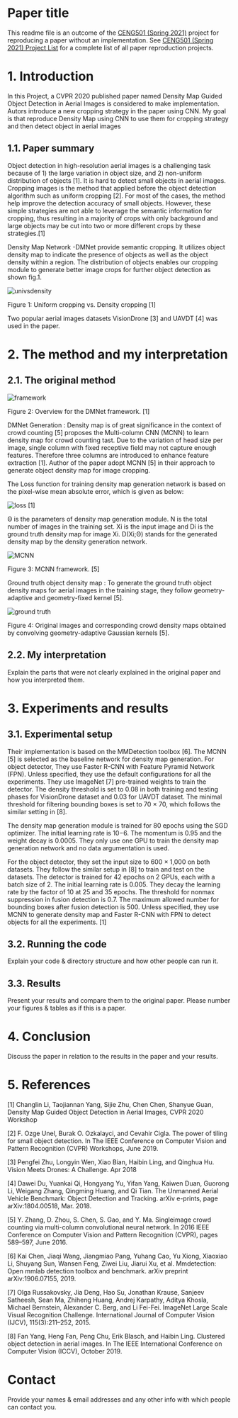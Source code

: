 # Paper title

This readme file is an outcome of the [CENG501 (Spring 2021)](http://kovan.ceng.metu.edu.tr/~sinan/DL/) project for reproducing a paper without an implementation. See [CENG501 (Spring 2021) Project List](https://github.com/sinankalkan/CENG501-Spring2021) for a complete list of all paper reproduction projects.

# 1. Introduction

In this Project, a CVPR 2020 published paper named Density Map Guided Object Detection in Aerial Images is considered to make implementation. Autors introduce a new cropping strategy in the paper using CNN. 
My goal is that reproduce Density Map using CNN to use them for cropping strategy and then detect object in aerial images 


## 1.1. Paper summary

Object detection in high-resolution aerial images is a challenging task because of 1) the large variation in object size, and 2) non-uniform distribution of objects [1]. It is hard to detect small objects in aerial images. Cropping images is the method that applied before the object detection algorithm such as uniform cropping [2]. For most of the cases, the method help improve the detection accuracy of small objects. However, these simple strategies  are not able to leverage the semantic information  for cropping, thus resulting in a majority of crops with only background and large objects may be cut into two or more different crops by these strategies.[1]

Density Map Network -DMNet provide semantic cropping. It utilizes object density map to indicate the presence of objects as well as the object density within a region. The distribution of objects enables our cropping module to generate better image crops for further object detection as shown fig.1. 

![univsdensity](https://user-images.githubusercontent.com/48828422/127484682-3f2f07e8-4db2-4e77-9686-0b05914dd644.PNG)

Figure 1: Uniform cropping vs. Density cropping [1]

Two popular aerial images datasets VisionDrone [3] and UAVDT [4] was used in the paper.


# 2. The method and my interpretation

## 2.1. The original method

![framework](https://user-images.githubusercontent.com/48828422/127486390-72d82226-2ed0-4b56-a700-23ead73165b0.PNG)

Figure 2: Overview for the DMNet framework. [1]

DMNet Generation : Density map is of great significance in the context of crowd counting [5] proposes the Multi-column CNN (MCNN) to learn density map for crowd counting tast. Due to the variation of head size per image, single column with fixed receptive field may not capture enough features. Therefore three columns are introduced to enhance feature extraction [1]. Author of the paper adopt MCNN [5] in their approach to generate object density map for image cropping. 

The Loss function for training density map generation network is based on the pixel-wise mean absolute error, which is given as below: 

![loss](https://user-images.githubusercontent.com/48828422/127487939-3e493e57-5037-49e8-97a7-97795fc72ffc.PNG)
[1]


Θ is the parameters of density map generation module. N is the total number of images in the training set. Xi is the input image and Di is the ground truth density map for image Xi. D(Xi;Θ) stands for the generated density map by the density generation network. 

![MCNN](https://user-images.githubusercontent.com/48828422/127489814-c4533ae5-c75c-463c-b4bb-20b759a4acff.PNG)

Figure 3: MCNN framework. [5]

Ground truth object density map : To generate the ground truth object density maps for aerial images in the training stage, they follow geometry-adaptive and geometry-fixed kernel [5].

![ground truth](https://user-images.githubusercontent.com/48828422/127490872-dd2aeedf-8392-47f1-b9a2-ef96f7877778.PNG)

Figure 4: Original images and corresponding crowd density maps obtained by convolving geometry-adaptive Gaussian kernels [5].



## 2.2. My interpretation 

Explain the parts that were not clearly explained in the original paper and how you interpreted them.

# 3. Experiments and results

## 3.1. Experimental setup

Their implementation is based on the MMDetection toolbox [6]. The MCNN [5] is selected as the baseline network for density map generation. For object detector, They use Faster R-CNN with Feature Pyramid Network (FPN). Unless specified, they use the default configurations for all the experiments. They use ImageNet [7] pre-trained weights to train the detector. The density threshold is set to 0.08 in both training and testing phases for VisionDrone dataset and 0.03 for UAVDT dataset. The minimal threshold for filtering bounding boxes is set to 70 × 70, which follows the similar setting in [8]. 

The density map generation module is trained for 80 epochs using the SGD optimizer. The initial learning rate is 10−6. The momentum is 0.95 and the weight decay is 0.0005. They only use one GPU to train the density map generation network and no data argumentation is used.

For the object detector, they set the input size to 600 × 1,000 on both datasets. They follow the similar setup in [8] to train and test on the datasets. The detector is trained for 42 epochs on 2 GPUs, each with a batch size of 2. The initial learning rate is 0.005. They decay the learning rate by the factor of 10 at 25 and 35 epochs. The threshold for nonmax suppression in fusion detection is 0.7. The maximum allowed number for bounding boxes after fusion detection is 500. Unless specified, they use MCNN to generate density map and Faster R-CNN with FPN to detect objects for all the experiments. [1]

## 3.2. Running the code

Explain your code & directory structure and how other people can run it.

## 3.3. Results

Present your results and compare them to the original paper. Please number your figures & tables as if this is a paper.

# 4. Conclusion

Discuss the paper in relation to the results in the paper and your results.

# 5. References

[1]  Changlin Li, Taojiannan Yang, Sijie Zhu, Chen Chen, Shanyue Guan, Density Map Guided Object Detection in Aerial Images, CVPR 2020 Workshop

[2]  F. Ozge Unel, Burak O. Ozkalayci, and Cevahir Cigla. The power of tiling for small object detection. In The IEEE Conference on Computer Vision and Pattern Recognition (CVPR) Workshops, June 2019.

[3]  Pengfei Zhu, Longyin Wen, Xiao Bian, Haibin Ling, and Qinghua Hu. Vision Meets Drones: A Challenge. Apr 2018

[4]  Dawei Du, Yuankai Qi, Hongyang Yu, Yifan Yang, Kaiwen Duan, Guorong Li, Weigang Zhang, Qingming Huang, and Qi Tian. The Unmanned Aerial Vehicle Benchmark: Object Detection and Tracking. arXiv e-prints, page arXiv:1804.00518, Mar. 2018.

[5]  Y. Zhang, D. Zhou, S. Chen, S. Gao, and Y. Ma. Singleimage crowd counting via multi-column convolutional neural network. In 2016 IEEE Conference on Computer Vision and Pattern Recognition (CVPR), pages 589–597, June 2016.

[6]  Kai Chen, Jiaqi Wang, Jiangmiao Pang, Yuhang Cao, Yu Xiong, Xiaoxiao Li, Shuyang Sun, Wansen Feng, Ziwei Liu, Jiarui Xu, et al. Mmdetection: Open mmlab detection toolbox and benchmark. arXiv preprint arXiv:1906.07155, 2019.

[7]  Olga Russakovsky, Jia Deng, Hao Su, Jonathan Krause, Sanjeev Satheesh, Sean Ma, Zhiheng Huang, Andrej Karpathy, Aditya Khosla, Michael Bernstein, Alexander C. Berg, and Li Fei-Fei. ImageNet Large Scale Visual Recognition Challenge. International Journal of Computer Vision (IJCV), 115(3):211–252, 2015.

[8]  Fan Yang, Heng Fan, Peng Chu, Erik Blasch, and Haibin Ling. Clustered object detection in aerial images. In The IEEE International Conference on Computer Vision (ICCV), October 2019.

 
# Contact

Provide your names & email addresses and any other info with which people can contact you.
